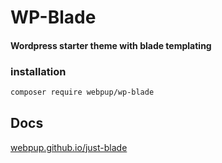 # WP-Blade 
#### Wordpress starter theme with blade templating

### installation 
```bash 
composer require webpup/wp-blade
```

## Docs
[webpup.github.io/just-blade](https://webpup.github.io/wp-blade)